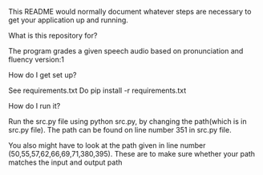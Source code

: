 This README would normally document whatever steps are necessary to get your application up and running.

What is this repository for?

The program grades a given speech audio based on pronunciation and fluency version:1

How do I get set up?

See requirements.txt Do pip install -r requirements.txt

How do I run it?

Run the src.py file using python src.py, by changing the path(which is in src.py file). The path can be found on line number 351 in src.py file.

You also might have to look at the path given in line number (50,55,57,62,66,69,71,380,395). These are to make sure whether your path matches the input and output path
